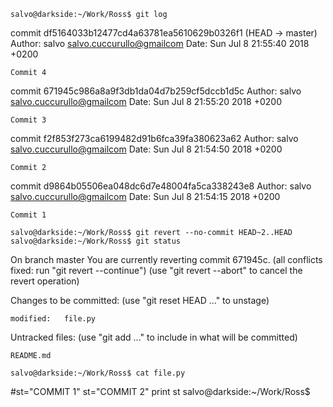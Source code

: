 ```
salvo@darkside:~/Work/Ross$ git log
```
commit df5164033b12477cd4a63781ea5610629b0326f1 (HEAD -> master)
Author: salvo <salvo.cuccurullo@gmailcom>
Date:   Sun Jul 8 21:55:40 2018 +0200

    Commit 4

commit 671945c986a8a9f3db1da04d7b259cf5dccb1d5c
Author: salvo <salvo.cuccurullo@gmailcom>
Date:   Sun Jul 8 21:55:20 2018 +0200

    Commit 3

commit f2f853f273ca6199482d91b6fca39fa380623a62
Author: salvo <salvo.cuccurullo@gmailcom>
Date:   Sun Jul 8 21:54:50 2018 +0200

    Commit 2

commit d9864b05506ea048dc6d7e48004fa5ca338243e8
Author: salvo <salvo.cuccurullo@gmailcom>
Date:   Sun Jul 8 21:54:15 2018 +0200

    Commit 1


```
salvo@darkside:~/Work/Ross$ git revert --no-commit HEAD~2..HEAD
salvo@darkside:~/Work/Ross$ git status
```
On branch master
You are currently reverting commit 671945c.
  (all conflicts fixed: run "git revert --continue")
  (use "git revert --abort" to cancel the revert operation)

Changes to be committed:
  (use "git reset HEAD <file>..." to unstage)

	modified:   file.py

Untracked files:
  (use "git add <file>..." to include in what will be committed)

	README.md
```
salvo@darkside:~/Work/Ross$ cat file.py 
```

#st="COMMIT 1"
st="COMMIT 2"
print st
salvo@darkside:~/Work/Ross$
